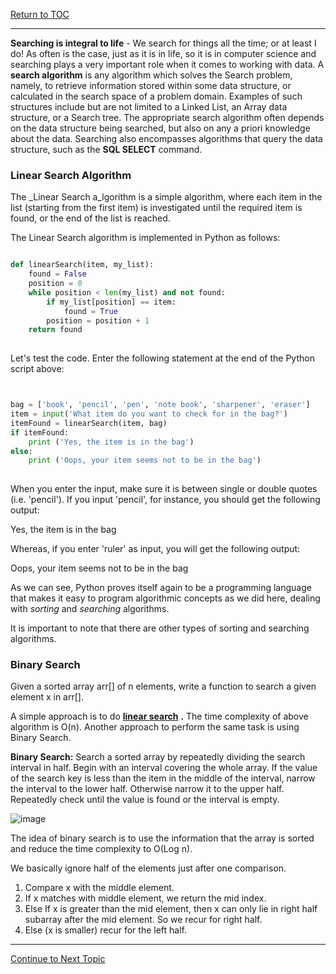 <a href="https://github.com/CyberTrainingUSAF/06-Intro-to-Algorithms/blob/master/00-Table-of-Contents.md"> Return to TOC </a>

---

**Searching is integral to life** - We search for things all the time; or at least I do! As often is the case, just as it is in life, so it is in computer science and searching plays a very important role when it comes to working with data.  A  **search algorithm**  is any algorithm which solves the Search problem, namely, to retrieve information stored within some data structure, or calculated in the search space of a problem domain. Examples of such structures include but are not limited to a Linked List, an Array data structure, or a Search tree. The appropriate search algorithm often depends on the data structure being searched, but also on any a priori knowledge about the data. Searching also encompasses algorithms that query the data structure, such as the **SQL SELECT** command.

### Linear Search Algorithm

The _Linear Search a_lgorithm is a simple algorithm, where each item in the list (starting from the first item) is investigated until the required item is found, or the end of the list is reached.

The Linear Search algorithm is implemented in Python as follows:

```python

def linearSearch(item, my_list):
    found = False
    position = 0
    while position < len(my_list) and not found:
        if my_list[position] == item:
            found = True
        position = position + 1
    return found
    
```
    
Let&#39;s test the code. Enter the following statement at the end of the Python script above:

```python


bag = ['book', 'pencil', 'pen', 'note book', 'sharpener', 'eraser']
item = input('What item do you want to check for in the bag?')
itemFound = linearSearch(item, bag)
if itemFound:    
    print ('Yes, the item is in the bag')
else:
    print ('Oops, your item seems not to be in the bag')
    
```

When you enter the input, make sure it is between single or double quotes (i.e. &#39;pencil&#39;). If you input &#39;pencil&#39;, for instance, you should get the following output:

Yes, the item is in the bag

Whereas, if you enter &#39;ruler&#39; as input, you will get the following output:

Oops, your item seems not to be in the bag

As we can see, Python proves itself again to be a programming language that makes it easy to program algorithmic concepts as we did here, dealing with _sorting_ and _searching_ algorithms.

It is important to note that there are other types of sorting and searching algorithms.

### Binary Search

Given a sorted array arr[] of n elements, write a function to search a given element x in arr[].

A simple approach is to do [**linear search**](http://quiz.geeksforgeeks.org/linear-search/) **.** The time complexity of above algorithm is O(n). Another approach to perform the same task is using Binary Search.

**Binary Search:**  Search a sorted array by repeatedly dividing the search interval in half. Begin with an interval covering the whole array. If the value of the search key is less than the item in the middle of the interval, narrow the interval to the lower half. Otherwise narrow it to the upper half. Repeatedly check until the value is found or the interval is empty.

![image](https://user-images.githubusercontent.com/19671036/60607432-d9fc2300-9d82-11e9-8fa2-f45a082e09cf.png)

The idea of binary search is to use the information that the array is sorted and reduce the time complexity to O(Log n).

We basically ignore half of the elements just after one comparison.

1. Compare x with the middle element.
2. If x matches with middle element, we return the mid index.
3. Else If x is greater than the mid element, then x can only lie in right half subarray after the mid element. So we recur for right half.
4. Else (x is smaller) recur for the left half.

---

<a href="https://github.com/CyberTrainingUSAF/06-Intro-to-Algorithms/blob/master/07_Sorting_Algorithms.md"> Continue to Next Topic </a>
